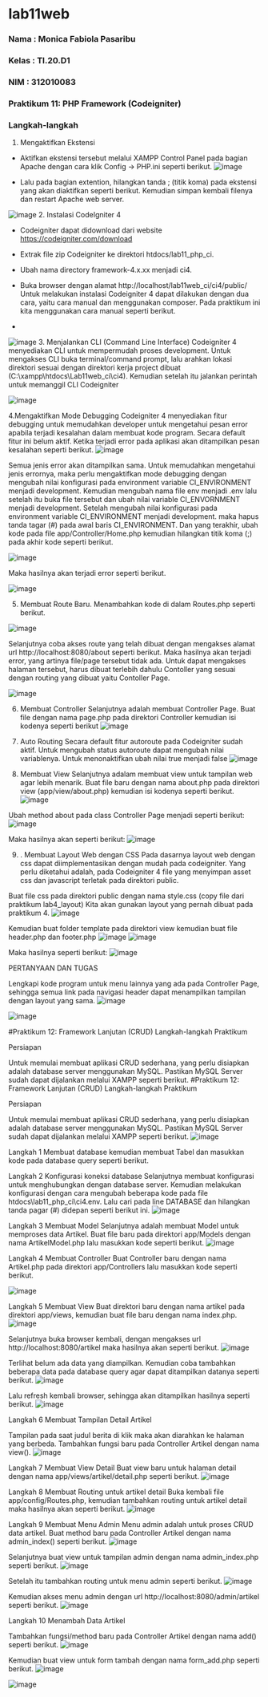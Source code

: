 # lab11web

### Nama  : Monica Fabiola Pasaribu
### Kelas : TI.20.D1
### NIM   : 312010083

### Praktikum 11: PHP Framework (Codeigniter)
### Langkah-langkah
1. Mengaktifkan Ekstensi
- Aktifkan ekstensi tersebut melalui XAMPP Control Panel pada bagian Apache dengan cara klik Config -> PHP.ini seperti berikut.
![image](https://user-images.githubusercontent.com/101724604/172684173-34e37c50-82fc-459c-b344-9733d5071480.png)

- Lalu pada bagian extention, hilangkan tanda ; (titik koma) pada ekstensi yang akan diaktifkan seperti berikut. Kemudian simpan kembali filenya dan restart Apache web server.

![image](https://user-images.githubusercontent.com/101724604/172684725-a2d39422-0b20-4cbc-98db-b620f2aa00a1.png)
2. Instalasi CodeIgniter 4
- Codeigniter dapat didownload dari website https://codeigniter.com/download

- Extrak file zip Codeigniter ke direktori htdocs/lab11_php_ci.

- Ubah nama directory framework-4.x.xx menjadi ci4.

- Buka browser dengan alamat http://localhost/lab11web_ci/ci4/public/ Untuk melakukan instalasi Codeigniter 4 dapat dilakukan dengan dua cara, yaitu cara manual dan menggunakan composer. Pada praktikum ini kita menggunakan cara manual seperti berikut.
- 
![image](https://user-images.githubusercontent.com/101724604/172692448-445e2bc2-15d2-4c81-a7d9-fb24e4b74272.png)
3. Menjalankan CLI (Command Line Interface)
Codeigniter 4 menyediakan CLI untuk mempermudah proses development. Untuk mengakses CLI buka terminal/command prompt, lalu arahkan lokasi direktori sesuai dengan direktori kerja project dibuat (C:\xampp\htdocs\Lab11web_ci\ci4). Kemudian setelah itu jalankan perintah untuk memanggil CLI Codeigniter

![image](https://user-images.githubusercontent.com/101724604/172692342-025f5a66-8864-4c9c-9ea1-bd8ce64a40f8.png)

4.Mengaktifkan Mode Debugging Codeigniter 4 menyediakan fitur debugging untuk memudahkan developer untuk mengetahui pesan error apabila terjadi kesalahan dalam membuat kode program. Secara default fitur ini belum aktif. Ketika terjadi error pada aplikasi akan ditampilkan pesan kesalahan seperti berikut.
![image](https://user-images.githubusercontent.com/101724604/173069823-85f737c2-4ee3-4ccf-9c3e-6d3a84e2eeea.png)

Semua jenis error akan ditampilkan sama. Untuk memudahkan mengetahui jenis errornya, maka perlu mengaktifkan mode debugging dengan mengubah nilai konfigurasi pada environment variable CI_ENVIRONMENT menjadi development. Kemudian mengubah nama file env menjadi .env lalu setelah itu buka file tersebut dan ubah nilai variable CI_ENVORNMENT menjadi development. Setelah mengubah nilai konfigurasi pada environment variable CI_ENVIRONMENT menjadi development. maka hapus tanda tagar (#) pada awal baris CI_ENVIRONMENT. Dan yang terakhir, ubah kode pada file app/Controller/Home.php kemudian hilangkan titik koma (;) pada akhir kode seperti berikut.

![image](https://user-images.githubusercontent.com/101724604/173071473-730f72a0-a8d6-4e63-bce9-82570006bb9f.png)

Maka hasilnya akan terjadi error seperti berikut.

![image](https://user-images.githubusercontent.com/101724604/173080741-0b385558-d927-4865-b730-e51863539ad6.png)

5. Membuat Route Baru. Menambahkan kode di dalam Routes.php seperti berikut.

![image](https://user-images.githubusercontent.com/101724604/173074122-a22228ed-6970-4dd0-94c6-d0e172bf5558.png)

Selanjutnya coba akses route yang telah dibuat dengan mengakses alamat url http://localhost:8080/about seperti berikut. Maka hasilnya akan terjadi error, yang artinya file/page tersebut tidak ada. Untuk dapat mengakses halaman tersebut, harus dibuat terlebih dahulu Contoller yang sesuai dengan routing yang dibuat yaitu Contoller Page.

![image](https://user-images.githubusercontent.com/101724604/173075130-26e37c18-f7d9-4c25-aa3b-9a1f4d34dfe8.png)

6. Membuat Controller
Selanjutnya adalah membuat Controller Page. Buat file dengan nama page.php pada direktori Controller kemudian isi kodenya seperti berikut
![image](https://user-images.githubusercontent.com/101724604/173094636-45f15f45-8cd9-42a4-9e56-1da16e39a066.png)

7. Auto Routing
Secara default fitur autoroute pada Codeigniter sudah aktif. Untuk mengubah status autoroute dapat mengubah nilai variablenya. Untuk menonaktifkan ubah nilai true menjadi false
![image](https://user-images.githubusercontent.com/101724604/173098098-ef8d1c73-4684-4859-b1f9-849e011713b4.png)

8. Membuat View
Selanjutnya adalam membuat view untuk tampilan web agar lebih menarik. Buat file baru dengan nama about.php pada direktori view (app/view/about.php) kemudian isi kodenya seperti berikut.
![image](https://user-images.githubusercontent.com/101724604/173098978-82427eaf-0177-4b53-b624-1a8d4d6ebf92.png)

Ubah method about pada class Controller Page menjadi seperti berikut:
![image](https://user-images.githubusercontent.com/101724604/173099867-914ed065-d1f3-493d-ab20-03cbd743b316.png)

Maka hasilnya akan seperti berikut:
![image](https://user-images.githubusercontent.com/101724604/173100145-3668f409-6a48-40ff-8d2b-dff48361beb3.png)

9. . Membuat Layout Web dengan CSS
Pada dasarnya layout web dengan css dapat diimplementasikan dengan mudah pada codeigniter. Yang perlu diketahui adalah, pada Codeigniter 4 file yang menyimpan asset css dan javascript terletak pada direktori public.

Buat file css pada direktori public dengan nama style.css (copy file dari praktikum lab4_layout) Kita akan gunakan layout yang pernah dibuat pada praktikum 4.
![image](https://user-images.githubusercontent.com/101724604/173111399-79c564da-da5d-4672-8a43-881f3fe69fb8.png)


Kemudian buat folder template pada direktori view kemudian buat file header.php dan footer.php
![image](https://user-images.githubusercontent.com/101724604/173104474-e40298b5-c421-49e8-a38c-3b2c8df7cef5.png)
![image](https://user-images.githubusercontent.com/101724604/173104634-60f0318a-b560-41f4-8164-c916d69fd7c8.png)

Maka hasilnya seperti berikut:
![image](https://user-images.githubusercontent.com/101724604/173109848-d8e5e997-cc7f-4981-9d44-b2b43c73e26b.png)

PERTANYAAN DAN TUGAS

Lengkapi kode program untuk menu lainnya yang ada pada Controller Page, sehingga semua link pada navigasi header dapat menampilkan tampilan dengan layout yang sama.
![image](https://user-images.githubusercontent.com/101724604/173110959-6a19666f-ea29-444e-9a05-6ea6cf4d9132.png)

![image](https://user-images.githubusercontent.com/101724604/173111894-85b48e7d-2b87-4d46-8dbf-03e7445fecb5.png)

#Praktikum 12: Framework Lanjutan (CRUD) Langkah-langkah Praktikum

Persiapan

Untuk memulai membuat aplikasi CRUD sederhana, yang perlu disiapkan adalah database server menggunakan MySQL. Pastikan MySQL Server sudah dapat dijalankan melalui XAMPP seperti berikut.
#Praktikum 12: Framework Lanjutan (CRUD) Langkah-langkah Praktikum

Persiapan

Untuk memulai membuat aplikasi CRUD sederhana, yang perlu disiapkan adalah database server menggunakan MySQL. Pastikan MySQL Server sudah dapat dijalankan melalui XAMPP seperti berikut.
![image](https://user-images.githubusercontent.com/101724604/175327201-a3980173-7577-4157-bfd5-01cb76dd682f.png)

Langkah 1 Membuat database kemudian membuat Tabel dan masukkan kode pada database query seperti berikut.

Langkah 2 Konfigurasi koneksi database
Selanjutnya membuat konfigurasi untuk menghubungkan dengan database server. Kemudian melakukan konfigurasi dengan cara mengubah beberapa kode pada file htdocs\lab11_php_ci\ci4.env. Lalu cari pada line DATABASE dan hilangkan tanda pagar (#) didepan seperti berikut ini.
![image](https://user-images.githubusercontent.com/101724604/175327436-87023461-1cfa-4d37-8edd-b462f5c8124a.png)

Langkah 3 Membuat Model
Selanjutnya adalah membuat Model untuk memproses data Artikel. Buat file baru pada direktori app/Models dengan nama ArtikelModel.php lalu masukkan kode seperti berikut.
![image](https://user-images.githubusercontent.com/101724604/175327604-943f88fc-f626-44f4-8a4b-fe52f6e528a3.png)

Langkah 4 Membuat Controller
Buat Controller baru dengan nama Artikel.php pada direktori app/Controllers lalu masukkan kode seperti berikut.

![image](https://user-images.githubusercontent.com/101724604/175327777-4b19051d-05c0-4d03-ac62-8f6174d68850.png)

Langkah 5 Membuat View
Buat direktori baru dengan nama artikel pada direktori app/views, kemudian buat file baru dengan nama index.php.
![image](https://user-images.githubusercontent.com/101724604/175327997-140dae69-4d54-4fe4-be42-47d99c1f4938.png)

Selanjutnya buka browser kembali, dengan mengakses url http://localhost:8080/artikel maka hasilnya akan seperti berikut.
![image](https://user-images.githubusercontent.com/101724604/175328198-8523ce33-ede7-43ab-b561-3260eb45a180.png)

Terlihat belum ada data yang diampilkan. Kemudian coba tambahkan beberapa data pada database query agar dapat ditampilkan datanya seperti berikut.
![image](https://user-images.githubusercontent.com/101724604/175328341-28c0b1b4-f8de-4c00-befd-4748cca8e81a.png)

Lalu refresh kembali browser, sehingga akan ditampilkan hasilnya seperti berikut.
![image](https://user-images.githubusercontent.com/101724604/175328447-91aa09a8-2c15-421a-8e49-0b4cdb52bc5d.png)

Langkah 6 Membuat Tampilan Detail Artikel

Tampilan pada saat judul berita di klik maka akan diarahkan ke halaman yang berbeda. Tambahkan fungsi baru pada Controller Artikel dengan nama view().
![image](https://user-images.githubusercontent.com/101724604/175575565-10e1dcd7-fb4c-43f3-aa98-3b392d89537c.png)


Langkah 7 Membuat View Detail
Buat view baru untuk halaman detail dengan nama app/views/artikel/detail.php seperti berikut.
![image](https://user-images.githubusercontent.com/101724604/175575691-955b63c3-0116-4648-b214-0ada0decb50d.png)

Langkah 8 Membuat Routing untuk artikel detail
Buka kembali file app/config/Routes.php, kemudian tambahkan routing untuk artikel detail maka hasilnya akan seperti berikut.
![image](https://user-images.githubusercontent.com/101724604/175575904-951d961b-c7ff-4b1b-9822-7bfcc9196b34.png)

Langkah 9 Membuat Menu Admin
Menu admin adalah untuk proses CRUD data artikel. Buat method baru pada Controller Artikel dengan nama admin_index() seperti berikut.
![image](https://user-images.githubusercontent.com/101724604/175576271-6413442d-d8ad-4423-b602-12816149e30a.png)

Selanjutnya buat view untuk tampilan admin dengan nama admin_index.php seperti berikut.
![image](https://user-images.githubusercontent.com/101724604/175577129-7cebfeb4-ea4a-47d5-ae86-f64ad54955bb.png)


Setelah itu tambahkan routing untuk menu admin seperti berikut.
![image](https://user-images.githubusercontent.com/101724604/175577475-ae9c4b99-33d2-4796-a4e2-d9f57a296d6f.png)

Kemudian akses menu admin dengan url http://localhost:8080/admin/artikel seperti berikut.
![image](https://user-images.githubusercontent.com/101724604/175577683-b625dbc3-dcf9-4e46-bea4-7676683bf50b.png)

Langkah 10 Menambah Data Artikel

Tambahkan fungsi/method baru pada Controller Artikel dengan nama add() seperti berikut.
![image](https://user-images.githubusercontent.com/101724604/175579253-ebb0503b-03c8-4d61-ade3-f2019a9b08bf.png)


Kemudian buat view untuk form tambah dengan nama form_add.php seperti berikut.
![image](https://user-images.githubusercontent.com/101724604/175593883-d8ecc1e4-737c-4517-9259-746c871b9117.png)

![image](https://user-images.githubusercontent.com/101724604/175595427-93bcd2dd-35c3-45d9-ac30-72eb2c790437.png)




















